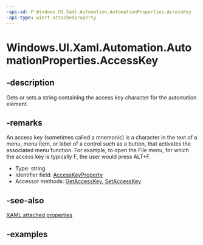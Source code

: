 ```yaml
---
-api-id: P:Windows.UI.Xaml.Automation.AutomationProperties.AccessKey
-api-type: winrt attachedproperty
---
```


# Windows.UI.Xaml.Automation.AutomationProperties.AccessKey

<!--
see GetAccessKey, and SetAccessKey
-->

## -description

Gets or sets a string containing the access key character for the automation element.

## -remarks

An access key (sometimes called a mnemonic) is a character in the text of a menu, menu item, or label of a control such as a button, that activates the associated menu function. For example, to open the File menu, for which the access key is typically F, the user would press ALT+F.

<ul><li>Type: string</li><li>Identifier field: <a href="/uwp/api/windows.ui.xaml.automation.automationproperties.accesskeyproperty">AccessKeyProperty</a></li><li>Accessor methods: <a href="/uwp/api/windows.ui.xaml.automation.automationproperties.getaccesskey">GetAccessKey</a>, <a href="/uwp/api/windows.ui.xaml.automation.automationproperties.setaccesskey">SetAccessKey</a></li></ul>

## -see-also

[XAML attached properties](/windows/uwp/xaml-platform/attached-properties-overview)

## -examples


